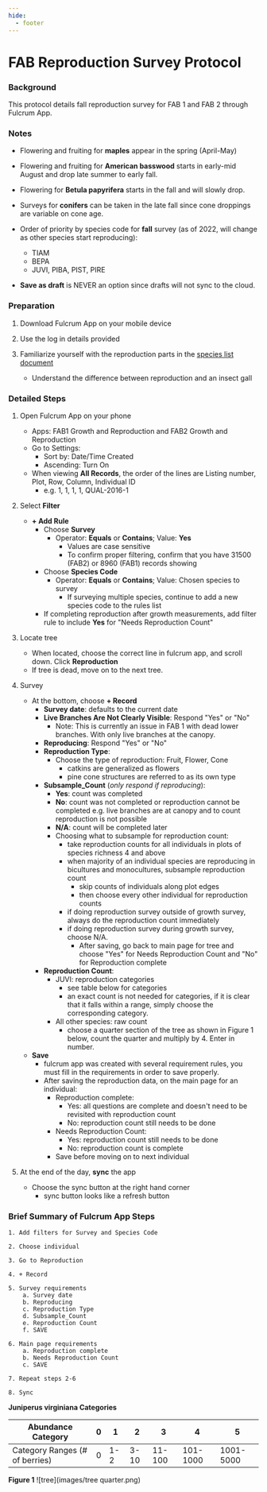 ```yaml
---
hide:
  - footer
---
```


# FAB Reproduction Survey Protocol
### Background
This protocol details fall reproduction survey for FAB 1 and FAB 2 through Fulcrum App.

### Notes

- Flowering and fruiting for **maples** appear in the spring (April-May)
- Flowering and fruiting for **American basswood** starts in early-mid August and drop late summer to early fall. 
- Flowering for **Betula papyrifera** starts in the fall and will slowly drop.
- Surveys for **conifers** can be taken in the late fall since cone droppings are variable on cone age.
- Order of priority by species code for **fall** survey (as of 2022, will change as other species start reproducing): 
    - TIAM
    - BEPA
    - JUVI, PIBA, PIST, PIRE
    
- **Save as draft** is NEVER an option since drafts will not sync to the cloud.
    
### Preparation

1. Download Fulcrum App on your mobile device

2. Use the log in details provided

3. Familiarize yourself with the reproduction parts in the [species list document](https://docs.google.com/document/d/1uIXhO_N1Ch-vA2jwz8sIvGzy2fEJZsgj/edit?usp=sharing&ouid=117278050553426340443&rtpof=true&sd=true)
    - Understand the difference between reproduction and an insect gall

### Detailed Steps

1. Open Fulcrum App on your phone  
    *  Apps: FAB1 Growth and Reproduction and FAB2 Growth and Reproduction
    *  Go to Settings: 
        - Sort by: Date/Time Created
        - Ascending: Turn On
    *  When viewing **All Records**, the order of the lines are Listing number, Plot, Row, Column, Individual ID  
        - e.g. 1, 1, 1, 1, QUAL-2016-1  

2. Select **Filter**    
    * **+ Add Rule**   
        - Choose **Survey**
            * Operator: **Equals** or **Contains**; Value: **Yes**
                - Values are case sensitive
                - To confirm proper filtering, confirm that you have 31500 (FAB2) or 8960 (FAB1) records showing
        - Choose **Species Code**
            * Operator: **Equals** or **Contains**; Value: Chosen species to survey
                - If surveying multiple species, continue to add a new species code to the rules list  
        - If completing reproduction after growth measurements, add filter rule to include **Yes** for "Needs Reproduction Count"

3. Locate tree
    * When located, choose the correct line in fulcrum app, and scroll down. Click **Reproduction** 
    * If tree is dead, move on to the next tree.

4. Survey
    * At the bottom, choose **+ Record**
        - **Survey date**: defaults to the current date
        - **Live Branches Are Not Clearly Visible**: Respond "Yes" or "No"
            - Note: This is currently an issue in FAB 1 with dead lower branches. With only live branches at the canopy.
        - **Reproducing**: Respond "Yes" or "No"
        - **Reproduction Type**:
            * Choose the type of reproduction: Fruit, Flower, Cone
                - catkins are generalized as flowers
                - pine cone structures are referred to as its own type        
        - **Subsample_Count** (*only respond if reproducing*):  
            * **Yes**: count was completed  
            * **No**: count was not completed or reproduction cannot be completed e.g. live branches are at canopy and to count reproduction is not possible
            * **N/A**: count will be completed later  
            * Choosing what to subsample for reproduction count:
                - take reproduction counts for all individuals in plots of species richness 4 and above
                - when majority of an individual species are reproducing in bicultures and monocultures, subsample reproduction count
                    * skip counts of individuals along plot edges
                    * then choose every other individual for reproduction counts
                - if doing reproduction survey outside of growth survey, always do the reproduction count immediately
                - if doing reproduction survey during growth survey, choose N/A. 
                    * After saving, go back to main page for tree and choose "Yes" for Needs Reproduction Count and "No" for Reproduction complete 
        - **Reproduction Count**:
            * JUVI: reproduction categories
                - see table below for categories
                - an exact count is not needed for categories, if it is clear that it falls within a range, simply choose the corresponding category.
            * All other species: raw count
                - choose a quarter section of the tree as shown in Figure 1 below, count the quarter and multiply by 4. Enter in number. 
    * **Save**
        - fulcrum app was created with several requirement rules, you must fill in the requirements in order to save properly. 
        - After saving the reproduction data, on the main page for an individual:
            * Reproduction complete:
                - Yes: all questions are complete and doesn't need to be revisited with reproduction count
                - No: reproduction count still needs to be done
            * Needs Reproduction Count:
                - Yes: reproduction count still needs to be done
                - No: reproduction count is complete
            * Save before moving on to next individual
            
5. At the end of the day, **sync** the app
    * Choose the sync button at the right hand corner
      - sync button looks like a refresh button
            
### Brief Summary of Fulcrum App Steps
```
1. Add filters for Survey and Species Code

2. Choose individual

3. Go to Reproduction

4. + Record

5. Survey requirements
    a. Survey date
    b. Reproducing
    c. Reproduction Type
    d. Subsample_Count
    e. Reproduction Count
    f. SAVE

6. Main page requirements
    a. Reproduction complete
    b. Needs Reproduction Count
    c. SAVE
    
7. Repeat steps 2-6

8. Sync
```
**Juniperus virginiana Categories**

|Abundance Category|0|1|2|3|4|5|
|--|--|--|--|--|--|--|
|Category Ranges (# of berries)|0|1-2|3-10|11-100|101-1000|1001-5000|

**Figure 1**
![tree](images/tree quarter.png)
